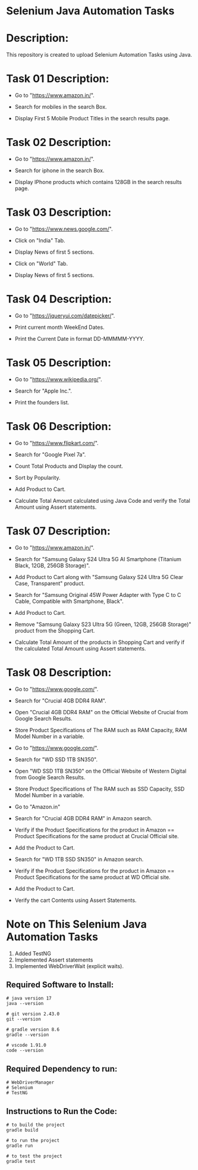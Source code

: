# Selenium Java Automation Tasks

# Description:
This repository is created to upload Selenium Automation Tasks using Java.

# Task 01 Description:
- Go to "https://www.amazon.in/".

- Search for mobiles in the search Box.

- Display First 5 Mobile Product Titles in the search results page.

# Task 02 Description:
- Go to "https://www.amazon.in/".

- Search for iphone in the search Box.

- Display IPhone products which contains 128GB in the search results page.

# Task 03 Description:
- Go to "https://www.news.google.com/".

- Click on "India" Tab.

- Display News of first 5 sections.

- Click on "World" Tab.

- Display News of first 5 sections.

# Task 04 Description:
- Go to "https://jqueryui.com/datepicker/".

- Print current month WeekEnd Dates.

- Print the Current Date in format DD-MMMMM-YYYY.

# Task 05 Description:
- Go to "https://www.wikipedia.org/".

- Search for "Apple Inc.".

- Print the founders list.

# Task 06 Description:
- Go to "https://www.flipkart.com/".

- Search for "Google Pixel 7a".

- Count Total Products and Display the count.

- Sort by Popularity.

- Add Product to Cart.

- Calculate Total Amount calculated using Java Code and verify the Total Amount using Assert statements.

# Task 07 Description:
- Go to "https://www.amazon.in/".

- Search for "Samsung Galaxy S24 Ultra 5G AI Smartphone (Titanium Black, 12GB, 256GB Storage)".

- Add Product to Cart along with "Samsung Galaxy S24 Ultra 5G Clear Case, Transparent" product.

- Search for "Samsung Original 45W Power Adapter with Type C to C Cable, Compatible with Smartphone, Black".

- Add Product to Cart.

- Remove "Samsung Galaxy S23 Ultra 5G (Green, 12GB, 256GB Storage)" product from the Shopping Cart.

- Calculate Total Amount of the products in Shopping Cart and verify if the calculated Total Amount using Assert statements.

# Task 08 Description:
- Go to "https://www.google.com/".

- Search for "Crucial 4GB DDR4 RAM".

- Open "Crucial 4GB DDR4 RAM" on the Official Website of Crucial from Google Search Results.

- Store Product Specifications of The RAM such as RAM Capacity, RAM Model Number in a variable.

- Go to "https://www.google.com/". 

- Search for "WD SSD 1TB SN350".

- Open "WD SSD 1TB SN350" on the Official Website of Western Digital from Google Search Results.

- Store Product Specifications of The RAM such as SSD Capacity, SSD Model Number in a variable.

- Go to "Amazon.in"

- Search for "Crucial 4GB DDR4 RAM" in Amazon search.

- Verify if the Product Specifications for the product in Amazon == Product Specifications for the same product at Crucial Official site.

- Add the Product to Cart.

- Search for "WD 1TB SSD SN350" in Amazon search.

- Verify if the Product Specifications for the product in Amazon == Product Specifications for the same product at WD Official site.

- Add the Product to Cart.

- Verify the cart Contents using Assert Statements.


# Note on This Selenium Java Automation Tasks
1. Added TestNG
2. Implemented Assert statements
3. Implemented WebDriverWait (explicit waits).

## Required Software to Install:
```
# java version 17
java --version
```
```
# git version 2.43.0
git --version
```
```
# gradle version 8.6
gradle --version
```
```
# vscode 1.91.0
code --version
```
## Required Dependency to run:
```
# WebDriverManager
# Selenium
# TestNG
```
## Instructions to Run the Code:
```
# to build the project
gradle build
```
```
# to run the project
gradle run
```
```
# to test the project
gradle test
```
